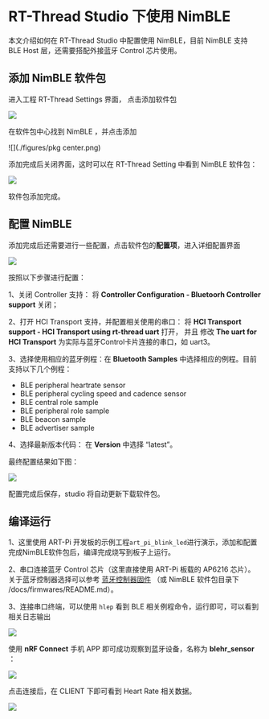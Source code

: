 # RT-Thread Studio 下使用 NimBLE

本文介绍如何在 RT-Thread Studio 中配置使用 NimBLE，目前 NimBLE 支持 BLE Host 层，还需要搭配外接蓝牙 Control 芯片使用。

## 添加 NimBLE 软件包

进入工程 RT-Thread Settings 界面， 点击添加软件包

![](./figures/setting.png)

在软件包中心找到 NimBLE ，并点击添加

![](./figures/pkg center.png)

添加完成后关闭界面，这时可以在 RT-Thread Setting 中看到 NimBLE 软件包：

![](./figures/nimble.png)

软件包添加完成。

## 配置 NimBLE

添加完成后还需要进行一些配置，点击软件包的**配置项**，进入详细配置界面

![](./figures/config.png)



按照以下步骤进行配置：

1、关闭 Controller 支持： 将 **Controller Configuration - Bluetoorh Controller support** 关闭；

2、打开 HCI Transport 支持，并配置相关使用的串口： 将 **HCI Transport support - HCI Transport using rt-thread uart** 打开， 并且 修改 **The uart for HCI Transport** 为实际与蓝牙Control卡片连接的串口，如 uart3。

3、选择使用相应的蓝牙例程：在 **Bluetooth Samples** 中选择相应的例程。目前支持以下几个例程：

-   BLE peripheral heartrate sensor
-   BLE peripheral cycling speed and cadence sensor
-   BLE central role sample
-   BLE peripheral role sample
-   BLE beacon sample
-   BLE advertiser sample

4、选择最新版本代码： 在 **Version** 中选择 “latest”。

最终配置结果如下图：

![](./figures/config-done.png)

配置完成后保存，studio 将自动更新下载软件包。



## 编译运行

1、这里使用 ART-Pi 开发板的示例工程`art_pi_blink_led`进行演示，添加和配置完成NimBLE软件包后，编译完成烧写到板子上运行。

2、串口连接蓝牙 Control 芯片（这里直接使用 ART-Pi 板载的 AP6216 芯片）。关于蓝牙控制器选择可以参考 [蓝牙控制器固件](https://github.com/RT-Thread-packages/nimble/tree/master/docs/firmwares) （或 NimBLE 软件包目录下 /docs/firmwares/README.md）。

3、连接串口终端，可以使用 `hlep` 看到 BLE 相关例程命令，运行即可，可以看到相关日志输出

![](./figures/sample-run.png)

使用 **nRF Connect** 手机 APP 即可成功观察到蓝牙设备，名称为 **blehr_sensor** ：

![](./figures/app.jpg)



 点击连接后，在 CLIENT 下即可看到 Heart Rate 相关数据。

![](./figures/app-connect.jpg)

